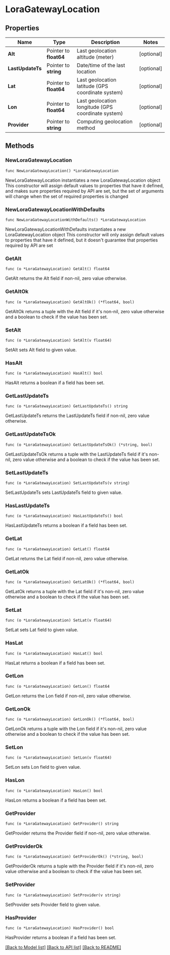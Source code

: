 # LoraGatewayLocation

## Properties

Name | Type | Description | Notes
------------ | ------------- | ------------- | -------------
**Alt** | Pointer to **float64** | Last geolocation altitude (meter) | [optional] 
**LastUpdateTs** | Pointer to **string** | Date/time of the last location | [optional] 
**Lat** | Pointer to **float64** | Last geolocation latitude (GPS coordinate system) | [optional] 
**Lon** | Pointer to **float64** | Last geolocation longitude (GPS coordinate system) | [optional] 
**Provider** | Pointer to **string** | Computing geolocation method | [optional] 

## Methods

### NewLoraGatewayLocation

`func NewLoraGatewayLocation() *LoraGatewayLocation`

NewLoraGatewayLocation instantiates a new LoraGatewayLocation object
This constructor will assign default values to properties that have it defined,
and makes sure properties required by API are set, but the set of arguments
will change when the set of required properties is changed

### NewLoraGatewayLocationWithDefaults

`func NewLoraGatewayLocationWithDefaults() *LoraGatewayLocation`

NewLoraGatewayLocationWithDefaults instantiates a new LoraGatewayLocation object
This constructor will only assign default values to properties that have it defined,
but it doesn't guarantee that properties required by API are set

### GetAlt

`func (o *LoraGatewayLocation) GetAlt() float64`

GetAlt returns the Alt field if non-nil, zero value otherwise.

### GetAltOk

`func (o *LoraGatewayLocation) GetAltOk() (*float64, bool)`

GetAltOk returns a tuple with the Alt field if it's non-nil, zero value otherwise
and a boolean to check if the value has been set.

### SetAlt

`func (o *LoraGatewayLocation) SetAlt(v float64)`

SetAlt sets Alt field to given value.

### HasAlt

`func (o *LoraGatewayLocation) HasAlt() bool`

HasAlt returns a boolean if a field has been set.

### GetLastUpdateTs

`func (o *LoraGatewayLocation) GetLastUpdateTs() string`

GetLastUpdateTs returns the LastUpdateTs field if non-nil, zero value otherwise.

### GetLastUpdateTsOk

`func (o *LoraGatewayLocation) GetLastUpdateTsOk() (*string, bool)`

GetLastUpdateTsOk returns a tuple with the LastUpdateTs field if it's non-nil, zero value otherwise
and a boolean to check if the value has been set.

### SetLastUpdateTs

`func (o *LoraGatewayLocation) SetLastUpdateTs(v string)`

SetLastUpdateTs sets LastUpdateTs field to given value.

### HasLastUpdateTs

`func (o *LoraGatewayLocation) HasLastUpdateTs() bool`

HasLastUpdateTs returns a boolean if a field has been set.

### GetLat

`func (o *LoraGatewayLocation) GetLat() float64`

GetLat returns the Lat field if non-nil, zero value otherwise.

### GetLatOk

`func (o *LoraGatewayLocation) GetLatOk() (*float64, bool)`

GetLatOk returns a tuple with the Lat field if it's non-nil, zero value otherwise
and a boolean to check if the value has been set.

### SetLat

`func (o *LoraGatewayLocation) SetLat(v float64)`

SetLat sets Lat field to given value.

### HasLat

`func (o *LoraGatewayLocation) HasLat() bool`

HasLat returns a boolean if a field has been set.

### GetLon

`func (o *LoraGatewayLocation) GetLon() float64`

GetLon returns the Lon field if non-nil, zero value otherwise.

### GetLonOk

`func (o *LoraGatewayLocation) GetLonOk() (*float64, bool)`

GetLonOk returns a tuple with the Lon field if it's non-nil, zero value otherwise
and a boolean to check if the value has been set.

### SetLon

`func (o *LoraGatewayLocation) SetLon(v float64)`

SetLon sets Lon field to given value.

### HasLon

`func (o *LoraGatewayLocation) HasLon() bool`

HasLon returns a boolean if a field has been set.

### GetProvider

`func (o *LoraGatewayLocation) GetProvider() string`

GetProvider returns the Provider field if non-nil, zero value otherwise.

### GetProviderOk

`func (o *LoraGatewayLocation) GetProviderOk() (*string, bool)`

GetProviderOk returns a tuple with the Provider field if it's non-nil, zero value otherwise
and a boolean to check if the value has been set.

### SetProvider

`func (o *LoraGatewayLocation) SetProvider(v string)`

SetProvider sets Provider field to given value.

### HasProvider

`func (o *LoraGatewayLocation) HasProvider() bool`

HasProvider returns a boolean if a field has been set.


[[Back to Model list]](../README.md#documentation-for-models) [[Back to API list]](../README.md#documentation-for-api-endpoints) [[Back to README]](../README.md)


